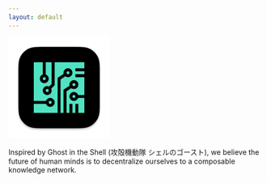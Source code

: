 ```yaml
---
layout: default
---
```


<img src="images/tars-50E3C2.png" alt="sample image" width="200" height="200">



Inspired by Ghost in the Shell (攻殻機動隊 シェルのゴースト), we believe the future of human minds is to decentralize ourselves to a composable knowledge network.









